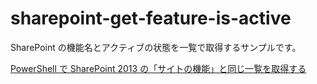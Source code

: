 # sharepoint-get-feature-is-active

SharePoint の機能名とアクティブの状態を一覧で取得するサンプルです。

[PowerShell で SharePoint 2013 の「サイトの機能」と同じ一覧を取得する](https://blog.karamem0.dev/entry/2016/03/04/170000)
